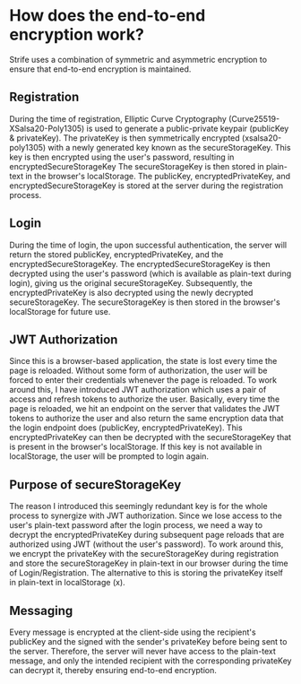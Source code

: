 # How does the end-to-end encryption work?

Strife uses a combination of symmetric and asymmetric encryption to ensure that end-to-end encryption is maintained.

Registration
-------------
During the time of registration, Elliptic Curve Cryptography (Curve25519-XSalsa20-Poly1305) is used to generate a public-private keypair (publicKey & privateKey).
The privateKey is then symmetrically encrypted (xsalsa20-poly1305) with a newly generated key known as the secureStorageKey. This key is then encrypted using the user's password, resulting in encryptedSecureStorageKey
The secureStorageKey is then stored in plain-text in the browser's localStorage. The publicKey, encryptedPrivateKey, and encryptedSecureStorageKey is stored at the server during the registration process.

Login
-----
During the time of login, the upon successful authentication, the server will return the stored publicKey, encryptedPrivateKey, and the encryptedSecureStorageKey. The encryptedSecureStorageKey is then decrypted using the user's password (which is available as plain-text during login), giving us the original secureStorageKey. Subsequently, the encryptedPrivateKey is also decrypted using the newly decrypted secureStorageKey. The secureStorageKey is then stored in the browser's localStorage for future use.

JWT Authorization
-----------------
Since this is a browser-based application, the state is lost every time the page is reloaded. Without some form of authorization, the user will be forced to enter their credentials whenever the page is reloaded. To work around this, I have introduced JWT authorization which uses a pair of access and refresh tokens to authorize the user. Basically, every time the page is reloaded, we hit an endpoint on the server that validates the JWT tokens to authorize the user and also return the same encryption data that the login endpoint does (publicKey, encryptedPrivateKey). This encryptedPrivateKey can then be decrypted with the secureStorageKey that is present in the browser's localStorage. If this key is not available in localStorage, the user will be prompted to login again.

Purpose of secureStorageKey
---------------------------
The reason I introduced this seemingly redundant key is for the whole process to synergize with JWT authorization. Since we lose access to the user's plain-text password after the login process, we need a way to decrypt the encryptedPrivateKey during subsequent page reloads that are authorized using JWT (without the user's password). To work around this, we encrypt the privateKey with the secureStorageKey during registration and store the secureStorageKey in plain-text in our browser during the time of Login/Registration. The alternative to this is storing the privateKey itself in plain-text in localStorage (x).

Messaging
---------
Every message is encrypted at the client-side using the recipient's publicKey and the signed with the sender's privateKey before being sent to the server. Therefore, the server will never have access to the plain-text message, and only the intended recipient with the corresponding privateKey can decrypt it, thereby ensuring end-to-end encryption.
